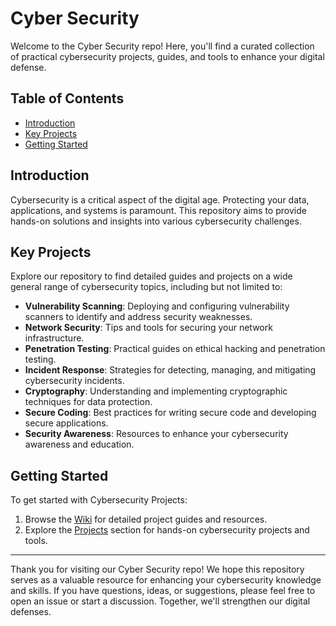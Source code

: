 # Cyber Security

Welcome to the Cyber Security repo! Here, you'll find a curated collection of practical cybersecurity projects, guides, and tools to enhance your digital defense.

## Table of Contents

- [Introduction](#introduction)
- [Key Projects](#key-projects)
- [Getting Started](#getting-started)

## Introduction

Cybersecurity is a critical aspect of the digital age. Protecting your data, applications, and systems is paramount. This repository aims to provide hands-on solutions and insights into various cybersecurity challenges.

## Key Projects

Explore our repository to find detailed guides and projects on a wide general range of cybersecurity topics, including but not limited to:

- **Vulnerability Scanning**: Deploying and configuring vulnerability scanners to identify and address security weaknesses.
- **Network Security**: Tips and tools for securing your network infrastructure.
- **Penetration Testing**: Practical guides on ethical hacking and penetration testing.
- **Incident Response**: Strategies for detecting, managing, and mitigating cybersecurity incidents.
- **Cryptography**: Understanding and implementing cryptographic techniques for data protection.
- **Secure Coding**: Best practices for writing secure code and developing secure applications.
- **Security Awareness**: Resources to enhance your cybersecurity awareness and education.

## Getting Started

To get started with Cybersecurity Projects:

1. Browse the [Wiki](../../wiki) for detailed project guides and resources.
2. Explore the [Projects](../../projects) section for hands-on cybersecurity projects and tools.

---

Thank you for visiting our Cyber Security repo! We hope this repository serves as a valuable resource for enhancing your cybersecurity knowledge and skills. If you have questions, ideas, or suggestions, please feel free to open an issue or start a discussion. Together, we'll strengthen our digital defenses.
